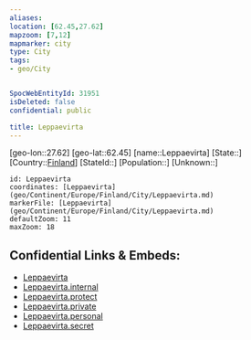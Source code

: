 ```yaml
---
aliases: 
location: [62.45,27.62]
mapzoom: [7,12] 
mapmarker: city 
type: City
tags:
- geo/City


SpocWebEntityId: 31951
isDeleted: false
confidential: public

title: Leppaevirta
---
```

[geo-lon::27.62]
[geo-lat::62.45]
[name::Leppaevirta]
[State::]
[Country::[Finland](geo/Continent/Europe/Finland.md)]
[StateId::]
[Population::]
[Unknown::]


```leaflet
id: Leppaevirta
coordinates: [Leppaevirta](geo/Continent/Europe/Finland/City/Leppaevirta.md)
markerFile: [Leppaevirta](geo/Continent/Europe/Finland/City/Leppaevirta.md)
defaultZoom: 11 
maxZoom: 18
```


## Confidential Links & Embeds: 
- [Leppaevirta](../../../../../../_public/geo/Continent/Europe/Finland/City/Leppaevirta.md) 
- [Leppaevirta.internal](../../../../../../_internal/geo/Continent/Europe/Finland/City/Leppaevirta.internal.md) 
- [Leppaevirta.protect](../../../../../../_protect/geo/Continent/Europe/Finland/City/Leppaevirta.protect.md) 
- [Leppaevirta.private](../../../../../../_private/geo/Continent/Europe/Finland/City/Leppaevirta.private.md) 
- [Leppaevirta.personal](../../../../../../_personal/geo/Continent/Europe/Finland/City/Leppaevirta.personal.md) 
- [Leppaevirta.secret](../../../../../../_secret/geo/Continent/Europe/Finland/City/Leppaevirta.secret.md) 
